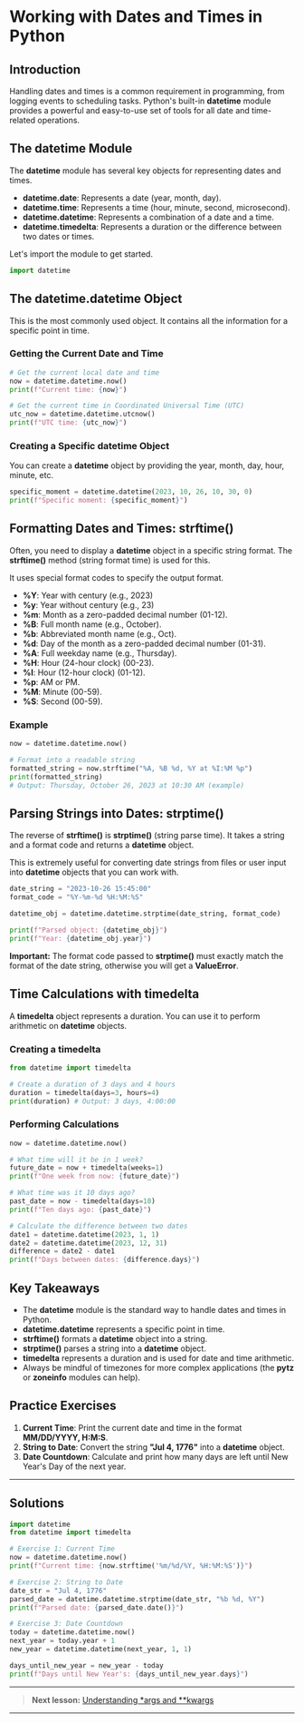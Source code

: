 # Working with Dates and Times in Python

## Introduction

Handling dates and times is a common requirement in programming, from logging events to scheduling tasks. Python's built-in **datetime** module provides a powerful and easy-to-use set of tools for all date and time-related operations.

## The **datetime** Module

The **datetime** module has several key objects for representing dates and times.

- **datetime.date**: Represents a date (year, month, day).
- **datetime.time**: Represents a time (hour, minute, second, microsecond).
- **datetime.datetime**: Represents a combination of a date and a time.
- **datetime.timedelta**: Represents a duration or the difference between two dates or times.

Let's import the module to get started.

```python
import datetime
```

## The **datetime.datetime** Object

This is the most commonly used object. It contains all the information for a specific point in time.

### Getting the Current Date and Time

```python
# Get the current local date and time
now = datetime.datetime.now()
print(f"Current time: {now}")

# Get the current time in Coordinated Universal Time (UTC)
utc_now = datetime.datetime.utcnow()
print(f"UTC time: {utc_now}")
```

### Creating a Specific **datetime** Object

You can create a **datetime** object by providing the year, month, day, hour, minute, etc.

```python
specific_moment = datetime.datetime(2023, 10, 26, 10, 30, 0)
print(f"Specific moment: {specific_moment}")
```

## Formatting Dates and Times: **strftime()**

Often, you need to display a **datetime** object in a specific string format. The **strftime()** method (string format time) is used for this.

It uses special format codes to specify the output format.

- **%Y**: Year with century (e.g., 2023)
- **%y**: Year without century (e.g., 23)
- **%m**: Month as a zero-padded decimal number (01-12).
- **%B**: Full month name (e.g., October).
- **%b**: Abbreviated month name (e.g., Oct).
- **%d**: Day of the month as a zero-padded decimal number (01-31).
- **%A**: Full weekday name (e.g., Thursday).
- **%H**: Hour (24-hour clock) (00-23).
- **%I**: Hour (12-hour clock) (01-12).
- **%p**: AM or PM.
- **%M**: Minute (00-59).
- **%S**: Second (00-59).

### Example

```python
now = datetime.datetime.now()

# Format into a readable string
formatted_string = now.strftime("%A, %B %d, %Y at %I:%M %p")
print(formatted_string)
# Output: Thursday, October 26, 2023 at 10:30 AM (example)
```

## Parsing Strings into Dates: **strptime()**

The reverse of **strftime()** is **strptime()** (string parse time). It takes a string and a format code and returns a **datetime** object.

This is extremely useful for converting date strings from files or user input into **datetime** objects that you can work with.

```python
date_string = "2023-10-26 15:45:00"
format_code = "%Y-%m-%d %H:%M:%S"

datetime_obj = datetime.datetime.strptime(date_string, format_code)

print(f"Parsed object: {datetime_obj}")
print(f"Year: {datetime_obj.year}")
```

**Important:** The format code passed to **strptime()** must exactly match the format of the date string, otherwise you will get a **ValueError**.

## Time Calculations with **timedelta**

A **timedelta** object represents a duration. You can use it to perform arithmetic on **datetime** objects.

### Creating a **timedelta**

```python
from datetime import timedelta

# Create a duration of 3 days and 4 hours
duration = timedelta(days=3, hours=4)
print(duration) # Output: 3 days, 4:00:00
```

### Performing Calculations

```python
now = datetime.datetime.now()

# What time will it be in 1 week?
future_date = now + timedelta(weeks=1)
print(f"One week from now: {future_date}")

# What time was it 10 days ago?
past_date = now - timedelta(days=10)
print(f"Ten days ago: {past_date}")

# Calculate the difference between two dates
date1 = datetime.datetime(2023, 1, 1)
date2 = datetime.datetime(2023, 12, 31)
difference = date2 - date1
print(f"Days between dates: {difference.days}")
```

## Key Takeaways

- The **datetime** module is the standard way to handle dates and times in Python.
- **datetime.datetime** represents a specific point in time.
- **strftime()** formats a **datetime** object into a string.
- **strptime()** parses a string into a **datetime** object.
- **timedelta** represents a duration and is used for date and time arithmetic.
- Always be mindful of timezones for more complex applications (the **pytz** or **zoneinfo** modules can help).

## Practice Exercises

1. **Current Time**: Print the current date and time in the format **MM/DD/YYYY, H:M:S**.
2. **String to Date**: Convert the string **"Jul 4, 1776"** into a **datetime** object.
3. **Date Countdown**: Calculate and print how many days are left until New Year's Day of the next year.

---

## Solutions

```python
import datetime
from datetime import timedelta

# Exercise 1: Current Time
now = datetime.datetime.now()
print(f"Current time: {now.strftime('%m/%d/%Y, %H:%M:%S')}")

# Exercise 2: String to Date
date_str = "Jul 4, 1776"
parsed_date = datetime.datetime.strptime(date_str, "%b %d, %Y")
print(f"Parsed date: {parsed_date.date()}")

# Exercise 3: Date Countdown
today = datetime.datetime.now()
next_year = today.year + 1
new_year = datetime.datetime(next_year, 1, 1)

days_until_new_year = new_year - today
print(f"Days until New Year's: {days_until_new_year.days}")

```

---

> **Next lesson:** [Understanding *args and **kwargs](advanced-args-kwargs)

---
